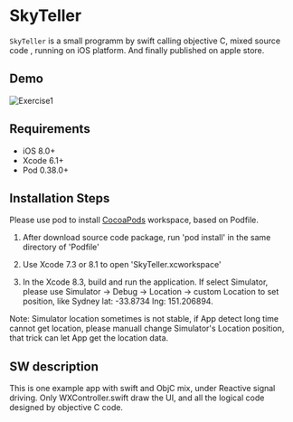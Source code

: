 # SkyTeller 

`SkyTeller` is a small programm by swift calling objective C, mixed source code , running on iOS platform. And finally published on apple store.




## Demo	
![Exercise1](https://github.com/roger-zhang-eng/SkyTeller/tree/master/demo/1.png)

## Requirements
- iOS 8.0+
- Xcode 6.1+
- Pod 0.38.0+

## Installation Steps
Please use pod to install [CocoaPods](https://cocoapods.org) workspace, based on Podfile.

1) After download source code package, run 'pod install' in the same directory of 'Podfile'

2) Use Xcode 7.3 or 8.1 to open 'SkyTeller.xcworkspace'

3) In the Xcode 8.3, build and run the application. If select Simulator, please use Simulator -> Debug -> Location -> custom Location to set position, like Sydney lat: -33.8734 lng: 151.206894.

Note: Simulator location sometimes is not stable, if App detect long time cannot get location, please manuall change Simulator's Location position, that trick can let App get the location data. 
 
## SW description
This is one example app with swift and ObjC mix, under Reactive signal driving. 
Only WXController.swift draw the UI, and all the logical code designed by objective C code.
